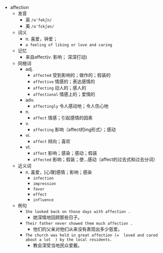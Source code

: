 - affection
  - 发音
    - 英 `/ə'fekʃn/`
    - 美 `/ə'fɛkʃən/`
  - 词义
    - n. 喜爱，钟爱；
    - `a feeling of liking or love and caring`
  - 记忆
    - 来自affect(v. 影响； 深深打动)
  - 同根词
    - adj.
      - `affected` 受到影响的；做作的；假装的
      - `affective` 情感的；表达感情的
      - `affecting` 动人的；感人的
      - `affectional` 情感上的；爱情的
    - adv.
      - `affectingly` 令人感动地；令人伤心地
    - n.
      - `affect` 情感；引起感情的因素
    - v.
      - `affecting` 影响（affect的ing形式）；感动
    - vi.
      - `affect` 倾向；喜欢
    - vt.
      - `affect` 影响；感染；感动；假装
      - `affected` 影响；假装；使…感动（affect的过去式和过去分词）
  - 近义词
    - n. 喜爱，[心理]感情；影响；感染
      - `infection`
      - `impression`
      - `favor`
      - `effect`
      - `influence`
  - 例句
    - `She looked back on those days with affection .`
      - 她深情地回顾那些日子。
    - `Their father never showed them much affection .`
      - 他们的父亲对他们从来没有表现出多少慈爱。
    - `The church was held in great affection (=  loved and cared about a lot  ) by the local residents.`
      - 教会深受当地民众爱戴。

